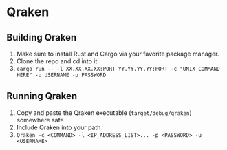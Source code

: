 # Qraken

## Building Qraken
1. Make sure to install Rust and Cargo via your favorite package manager.
2. Clone the repo and cd into it
3. `cargo run -- -l XX.XX.XX.XX:PORT YY.YY.YY.YY:PORT -c "UNIX COMMAND HERE" -u USERNAME -p PASSWORD`

## Running Qraken
1. Copy and paste the Qraken executable (`target/debug/qraken`) somewhere safe
2. Include Qraken into your path
3. `Qraken -c <COMMAND> -l <IP_ADDRESS_LIST>... -p <PASSWORD> -u <USERNAME>`
